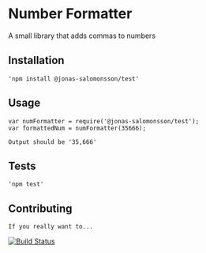 Number Formatter
=========

A small library that adds commas  to numbers

## Installation

    'npm install @jonas-salomonsson/test'

## Usage

    var numFormatter = require('@jonas-salomonsson/test');
    var formattedNum = numFormatter(35666);

    Output should be '35,666'

## Tests
    'npm test'

## Contributing
    If you really want to...

[![Build Status](https://travis-ci.org/jonas-salomonsson/test.svg?branch=master)](https://travis-ci.org/jonas-salomonsson/test)

